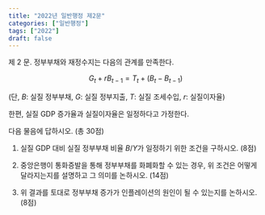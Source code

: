 ```yaml
---
title: "2022년 일반행정 제2문"
categories: ["일반행정"]
tags: ["2022"]
draft: false
---
```


제 2 문. 정부부채와 재정수지는 다음의 관계를 만족한다.

$$
G_t + rB_{t-1} = T_t + (B_t - B_{t-1})
$$

(단, $B$: 실질 정부부채, $G$: 실질 정부지출, $T$: 실질 조세수입, $r$: 실질이자율)

한편, 실질 GDP 증가율과 실질이자율은 일정하다고 가정한다.

다음 물음에 답하시오. (총 30점)

1) 실질 GDP 대비 실질 정부부채 비율 $B/Y$가 일정하기 위한 조건을 구하시오. (8점)

2) 중앙은행이 통화증발을 통해 정부부채를 화폐화할 수 있는 경우, 위 조건은 어떻게 달라지는지를 설명하고 그 의미를 논하시오. (14점)

3) 위 결과를 토대로 정부부채 증가가 인플레이션의 원인이 될 수 있는지를 논하시오. (8점)

